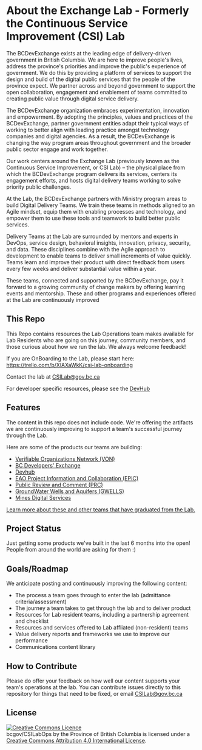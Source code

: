 # About the Exchange Lab - Formerly the Continuous Service Improvement (CSI) Lab

The BCDevExchange exists at the leading edge of delivery-driven government in British Columbia. We are here to improve people's lives, address the province's priorities and improve the public's experience of government. We do this by providing a platform of services to support the design and build of the digital public services that the people of the province expect. We partner across and beyond government to support the open collaboration, engagement and enablement of teams committed to creating public value through digital service delivery.  

The BCDevExchange organization embraces experimentation, innovation and empowerment. By adopting the principles, values and practices of the BCDevExchange, partner government entities adapt their typical ways of working to better align with leading practice amongst technology companies and digital agencies. As a result, the BCDevExchange is changing the way program areas throughout government and the broader public sector engage and work together. 

Our work centers around the Exchange Lab (previously known as the Continuous Service Improvement, or CSI Lab) – the physical place from which the BCDevExchange program delivers its services, centers its engagement efforts, and hosts digital delivery teams working to solve priority public challenges. 

At the Lab, the BCDevExchange partners with Ministry program areas to build Digital Delivery Teams. We train these teams in methods aligned to an Agile mindset, equip them with enabling processes and technology, and empower them to use these tools and teamwork to build better public services. 

Delivery Teams at the Lab are surrounded by mentors and experts in DevOps, service design, behavioral insights, innovation, privacy, security, and data. These disciplines combine with the Agile approach to development to enable teams to deliver small increments of value quickly. Teams learn and improve their product with direct feedback from users every few weeks and deliver substantial value within a year.

These teams, connected and supported by the BCDevExchange, pay it forward to a growing community of change makers by offering learning events and mentorship. These and other programs and experiences offered at the Lab are continuously improved

## This Repo

This Repo contains resources the Lab Operations team makes available for Lab Residents who are going on this journey, community members, and those curious about how we run the lab. We always welcome feedback!

If you are OnBoarding to the Lab, please start here: https://trello.com/b/XlAXaWkK/csi-lab-onboarding

Contact the lab at CSILab@gov.bc.ca

For developer specific resources, please see the [DevHub](http://developer.gov.bc.ca)

## Features
The content in this repo does not include code. We're offering the artifacts we are continuously improving to support a team's successful journey through the Lab. 

Here are some of the products our teams are building:

- [Verifiable Organizations Network (VON)](https://vonx.io/)
- [BC Developers' Exchange](https://bcdevexchange.org/)
- [Devhub](https://developer.gov.bc.ca/)
- [EAO Project Information and Collaboration (EPIC)](https://projects.eao.gov.bc.ca/)
- [Public Review and Comment (PRC)](https://comment.nrs.gov.bc.ca/)
- [GroundWater Wells and Aquifers (GWELLS)](https://digital.pathfinder.gov.bc.ca/www2.gov.bcc.ca/gov/content)
- [Mines Digital Services](https://mines.nrs.gov.bc.ca/)

[Learn more about these and other teams that have graduated from the Lab.](https://github.com/bcgov/ExchangeLabOps/tree/master/Resident-Teams)

## Project Status

Just getting some products we've built in the last 6 months into the open! People from around the world are asking for them :)

## Goals/Roadmap

We anticipate posting and continuously improving the following content: 

 - The process a team goes through to enter the lab (admittance criteria/assessment)
 - The journey a team takes to get through the lab and to deliver product
 - Resources for Lab resident teams, including a partnership agreement and checklist
 - Resources and services offered to Lab affliated (non-resident) teams
 - Value delivery reports and frameworks we use to improve our performance
 - Communications content library

## How to Contribute

Please do offer your feedback on how well our content supports your team's operations at the lab. You can contribute issues directly to this repository for things that need to be fixed, or email CSILab@gov.bc.ca

## License

<a rel="license" href="http://creativecommons.org/licenses/by/4.0/"><img alt="Creative Commons Licence" style="border-width:0" src="https://i.creativecommons.org/l/by/4.0/80x15.png" /></a><br /><span xmlns:dct="http://purl.org/dc/terms/" property="dct:title"> bcgov/CSILabOps</span> by <span xmlns:cc="http://creativecommons.org/ns#" property="cc:attributionName">the Province of British Columbia</span> is licensed under a <a rel="license" href="http://creativecommons.org/licenses/by/4.0/">Creative Commons Attribution 4.0 International License</a>.

